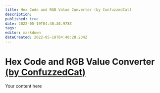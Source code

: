 ```yaml
---
title: Hex Code and RGB Value Converter (by ConfuzzedCat)
description: 
published: true
date: 2022-05-19T04:40:30.978Z
tags: 
editor: markdown
dateCreated: 2022-05-19T04:40:28.234Z
---
```


# Hex Code and RGB Value Converter [(by ConfuzzedCat)](https://www.twitch.tv/confuzzedcat)
Your content here
